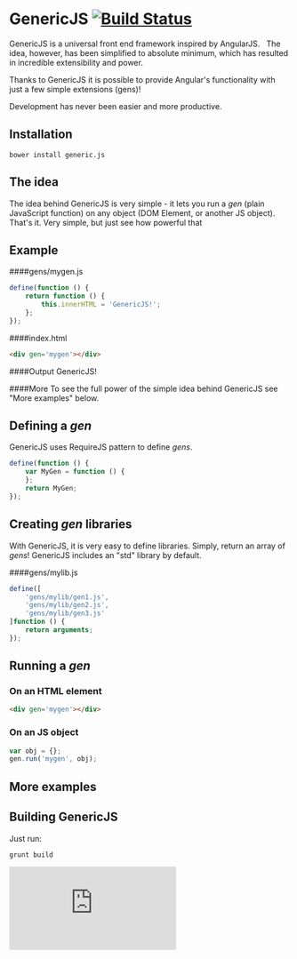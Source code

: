 GenericJS [![Build Status](https://travis-ci.org/maciejzasada/generic.js.png?branch=master)](https://travis-ci.org/maciejzasada/generic.js)
=========

GenericJS is a universal front end framework inspired by AngularJS.  
The idea, however, has been simplified to absolute minimum, which has resulted in incredible extensibility and power.

Thanks to GenericJS it is possible to provide Angular's functionality with just a few simple extensions (gens)!  

Development has never been easier and more productive.


Installation
---------
```bower install generic.js```


The idea
---------
The idea behind GenericJS is very simple - it lets you run a *gen* (plain JavaScript function) on any object (DOM Element, or another JS object). That's it. Very simple, but just see how powerful that


Example
---------
####gens/mygen.js
```javascript
define(function () {
    return function () {
        this.innerHTML = 'GenericJS!';
    };
});
```

####index.html
```html
<div gen='mygen'></div>
```

####Output
GenericJS!


####More
To see the full power of the simple idea behind GenericJS see "More examples" below.


Defining a *gen*
---------
GenericJS uses RequireJS pattern to define *gens*.

```javascript
define(function () {
    var MyGen = function () {
    };
    return MyGen;
});
```


Creating *gen* libraries
---------
With GenericJS, it is very easy to define libraries. Simply, return an array of *gens*! GenericJS includes an "std" library by default.

####gens/mylib.js

```javascript
define([
    'gens/mylib/gen1.js',
    'gens/mylib/gen2.js',
    'gens/mylib/gen3.js'
]function () {
    return arguments;
});
```


Running a *gen*
---------

### On an HTML element

```html
<div gen='mygen'></div>
```

### On an JS object

```javascript
var obj = {};
gen.run('mygen', obj);
```


More examples
---------


Building GenericJS
---------
Just run:

```grunt build```


[![Analytics](https://ga-beacon.appspot.com/UA-47509985-1/generic.js/README.md?pixel)](https://github.com/igrigorik/ga-beacon)

